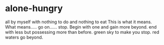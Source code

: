 # alone-hungry
all by myself with nothing to do and nothing to eat
This is what it means. What means..... go on...... stop.
Begin with one and gain more beyond. end with less but possessing more than before. green sky to make you stop. red waters go beyond.
